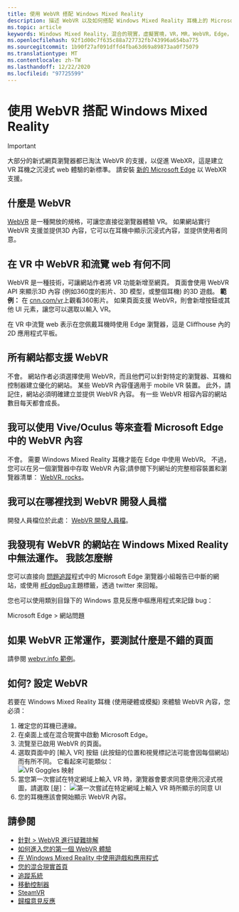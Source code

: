 ```yaml
---
title: 使用 WebVR 搭配 Windows Mixed Reality
description: 描述 WebVR 以及如何搭配 Windows Mixed Reality 耳機上的 Microsoft Edge 來使用它。
ms.topic: article
keywords: Windows Mixed Reality，混合的現實，虛擬實境，VR，MR，WebVR，Edge，Microsoft Edge，網頁流覽
ms.openlocfilehash: 92f1d00c7f635c88a727732fb743996a654ba775
ms.sourcegitcommit: 1b90f27af091dffd4fba63d69a89873aa0f75079
ms.translationtype: MT
ms.contentlocale: zh-TW
ms.lasthandoff: 12/22/2020
ms.locfileid: "97725599"
---
```

# <a name="using-webvr-with-windows-mixed-reality"></a>使用 WebVR 搭配 Windows Mixed Reality

>[!IMPORTANT]
>大部分的新式網頁瀏覽器都已淘汰 WebVR 的支援，以促進 WebXR，這是建立 VR 耳機之沉浸式 web 體驗的新標準。 請安裝 [新的 Microsoft Edge](using-microsoft-edge.md) 以 WebXR 支援。

## <a name="what-is-webvr"></a>什麼是 WebVR

[WebVR](https://webvr.info) 是一種開放的規格，可讓您直接從瀏覽器體驗 VR。 如果網站實行 WebVR 支援並提供3D 內容，它可以在耳機中顯示沉浸式內容，並提供使用者同意。

## <a name="what-is-the-difference-between-webvr-and-browsing-the-web-in-vr"></a>在 VR 中 WebVR 和流覽 web 有何不同

WebVR 是一種技術，可讓網站作者將 VR 功能新增至網頁。 頁面會使用 WebVR API 來顯示3D 內容 (例如360度的影片、3D 模型，或整個耳機) 的3D 遊戲。 **範例：** 在 [cnn.com/vr](http://cnn.com/vr)上觀看360影片。 如果頁面支援 WebVR，則會新增按鈕或其他 UI 元素，讓您可以選取以輸入 VR。

在 VR 中流覽 web 表示在您佩戴耳機時使用 Edge 瀏覽器，這是 Cliffhouse 內的2D 應用程式平板。

## <a name="do-all-websites-support-webvr"></a>所有網站都支援 WebVR

不會。 網站作者必須選擇使用 WebVR，而且他們可以針對特定的瀏覽器、耳機和控制器建立優化的網站。 某些 WebVR 內容僅適用于 mobile VR 裝置。 此外，請記住，網站必須明確建立並提供 WebVR 內容。 有一些 WebVR 相容內容的網站數目每天都會成長。

## <a name="can-i-use-my-viveoculus-etc-to-view-webvr-content-in-microsoft-edge"></a>我可以使用 Vive/Oculus 等來查看 Microsoft Edge 中的 WebVR 內容

不會。 需要 Windows Mixed Reality 耳機才能在 Edge 中使用 WebVR。 不過，您可以在另一個瀏覽器中存取 WebVR 內容;請參閱下列網址的完整相容裝置和瀏覽器清單： [WebVR. rocks](http://webvr.rocks/)。

## <a name="where-can-i-find-the-webvr-developer-documentation"></a>我可以在哪裡找到 WebVR 開發人員檔

開發人員檔位於此處： [WebVR 開發人員檔](https://docs.microsoft.com/microsoft-edge/webvr/)。

## <a name="ive-found-a-website-with-webvr-that-doesnt-work-in-windows-mixed-reality-what-do-i-do"></a>我發現有 WebVR 的網站在 Windows Mixed Reality 中無法運作。 我該怎麼辦

您可以直接向 [問題追蹤](https://developer.microsoft.com/en-us/microsoft-edge/platform/issues/)程式中的 Microsoft Edge 瀏覽器小組報告已中斷的網站，或使用 [#EdgeBug](https://blogs.windows.com/msedgedev/2016/08/11/edgebug-twitter/)主題標籤，透過 twitter 來回報。

您也可以使用類別目錄下的 Windows 意見反應中樞應用程式來記錄 bug：

Microsoft Edge > 網站問題

## <a name="what-is-a-good-page-to-test-if-webvr-is-working"></a>如果 WebVR 正常運作，要測試什麼是不錯的頁面

請參閱 [webvr.info 範例](http://webvr.info/samples/XX-vr-controllers.html)。

## <a name="how-do-i-set-up-webvr"></a>如何? 設定 WebVR

若要在 Windows Mixed Reality 耳機 (使用硬體或模擬) 來體驗 WebVR 內容，您必須：

1. 確定您的耳機已連線。
2. 在桌面上或在混合現實中啟動 Microsoft Edge。
3. 流覽至已啟用 WebVR 的頁面。
4. 選取頁面中的 [輸入 VR] 按鈕 (此按鈕的位置和視覺標記法可能會因每個網站) 而有所不同。 它看起來可能類似： \
   ![VR Goggles 映射](images/75px-enter-vr.png)
5. 當您第一次嘗試在特定網域上輸入 VR 時，瀏覽器會要求同意使用沉浸式視圖，請選取 [是]： ![第一次嘗試在特定網域上輸入 VR 時所顯示的同意 UI](images/1053px-Webvr-consent-ui.png)
6. 您的耳機應該會開始顯示 WebVR 內容。

## <a name="see-also"></a>請參閱

* [針對 > WebVR 進行疑難排解](webvr-questions.md)
* [如何進入您的第一個 WebVR 體驗](using-games-and-apps-in-windows-mixed-reality.md#how-to-get-into-your-first-webvr-experience)
* [在 Windows Mixed Reality 中使用遊戲和應用程式](using-games-and-apps-in-windows-mixed-reality.md)
* [您的混合現實首頁](your-mixed-reality-home.md)
* [追蹤系統](tracking-system.md)
* [移動控制器](controllers-in-wmr.md)
* [SteamVR](using-steamvr-with-windows-mixed-reality.md)
* [歸檔意見反應](filing-feedback.md)
